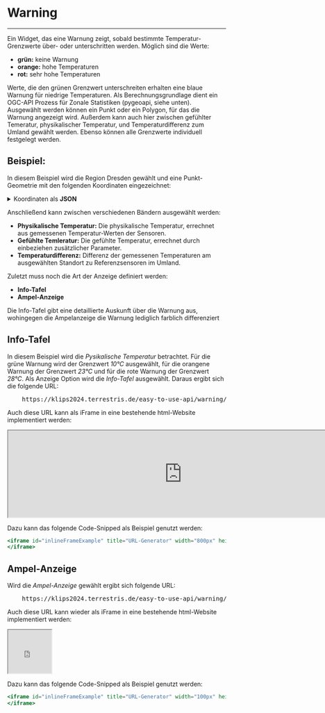 # Warning
***

Ein Widget, das eine Warnung zeigt, sobald bestimmte Temperatur-Grenzwerte über- oder unterschritten werden. Möglich sind die Werte:

* **grün:** keine Warnung
* **orange:** hohe Temperaturen
* **rot:** sehr hohe Temperaturen

Werte, die den grünen Grenzwert unterschreiten erhalten eine blaue Warnung für niedrige Temperaturen. Als Berechnungsgrundlage dient ein OGC-API Prozess für Zonale Statistiken (pygeoapi, siehe unten). Ausgewählt werden können ein Punkt oder ein Polygon, für das die Warnung angezeigt wird. Außerdem kann auch hier zwischen gefühlter Temeratur, physikalischer Temperatur, und Temperaturdifferenz zum Umland gewählt werden. Ebenso können alle Grenzwerte individuell festgelegt werden.

## Beispiel:

In diesem Beispiel wird die Region Dresden gewählt und eine Punkt-Geometrie mit den folgenden Koordinaten eingezeichnet:

<details>
<summary>Koordinaten als <b>JSON</b></summary>
<div>
  <pre>
  {
  JSON.stringify(
    {
    "type":"Point",
    "coordinates":[
    13.731467023031588,
    51.04039265124143
    ]
    }, null, '  ')
  }
  </pre>
</div>
</details>

Anschließend kann zwischen verschiedenen Bändern ausgewählt werden:

* **Physikalische Temperatur:** Die physikalische Temperatur, errechnet aus gemessenen Temperatur-Werten der Sensoren.
* **Gefühlte Temleratur:** Die gefühlte Temperatur, errechnet durch einbeziehen zusätzlicher Parameter.
* **Temperaturdifferenz:** Differenz der gemessenen Temperaturen am ausgewählten Standort zu Referenzsensoren im Umland.

Zuletzt muss noch die Art der Anzeige definiert werden:

* **Info-Tafel**
* **Ampel-Anzeige**

Die Info-Tafel gibt eine detaillierte Auskunft über die Warnung aus, wohingegen die Ampelanzeige die Warnung lediglich farblich differenziert

## Info-Tafel

In diesem Beispiel wird die *Pysikalische Temperatur* betrachtet.
Für die grüne Warnung wird der Grenzwert *10°C* ausgewählt, für die orangene Warnung der Grenzwert *23°C* und für die rote Warnung der Grenzwert *28°C*. Als Anzeige Option wird die *Info-Tafel* ausgewählt. Daraus ergibt sich die folgende URL:

<pre>
    <a>https://klips2024.terrestris.de/easy-to-use-api/warning/?region=dresden&geom=POINT(13.731467023031588%2051.04039265124143)&thresholdgreen=10&thresholdorange=23&thresholdred=28&band=physical&format=info-board</a>
</pre>

Auch diese URL kann als iFrame in eine bestehende html-Website implementiert werden:

<iframe id="inlineFrameExample" title="URL-Generator" width="800px" height="200px" src='https://klips2024.terrestris.de/easy-to-use-api/warning/?region=dresden&geom=POINT(13.731467023031588%2051.04039265124143)&thresholdgreen=10&thresholdorange=23&thresholdred=28&band=physical&format=info-board'>
</iframe>

Dazu kann das folgende Code-Snipped als Beispiel genutzt werden:

```jsx
<iframe id="inlineFrameExample" title="URL-Generator" width="800px" height="200px" src='https://klips2024.terrestris.de/easy-to-use-api/warning/?region=dresden&geom=POINT(13.731467023031588%2051.04039265124143)&thresholdgreen=10&thresholdorange=23&thresholdred=28&band=physical&format=info-board'>
</iframe>
```

## Ampel-Anzeige

Wird die *Ampel-Anzeige* gewählt ergibt sich folgende URL:

<pre>
    <a>https://klips2024.terrestris.de/easy-to-use-api/warning/?region=dresden&geom=POINT(13.731467023031588%2051.04039265124143)&thresholdgreen=10&thresholdorange=23&thresholdred=28&band=physical&format=traffic-light</a>
</pre>

Auch diese URL kann wieder als iFrame in eine bestehende html-Website implementiert werden:

<iframe id="inlineFrameExample" title="URL-Generator" width="100px" height="100px" src='https://klips2024.terrestris.de/easy-to-use-api/warning/?region=dresden&geom=POINT(13.731467023031588 
    51.04039265124143)&thresholdgreen=10&thresholdorange=23&thresholdred=28&band=physical&format=traffic-light'>
</iframe>

Dazu kann das folgende Code-Snipped als Beispiel genutzt werden:

```jsx
<iframe id="inlineFrameExample" title="URL-Generator" width="100px" height="100px" src='https://klips2024.terrestris.de/easy-to-use-api/warning/?region=dresden&geom=POINT(13.731467023031588%2051.04039265124143)&thresholdgreen=10&thresholdorange=23&thresholdred=28&band=physical&format=traffic-light'>
</iframe>
```